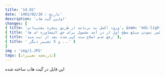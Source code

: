 ```yaml
---
title: '14.02'
date: 'تاريخ : 1402/02/10'
description: 'اولین گیت هاب'
changes: [
{ title: 'ورود اكسل به برنامه از طریق پنجره پشتیبانی', icon: 'mdi-light:home' }, 
{ title: 'کسر نمودن مبلغ سطح اول از در آمد مشمول برای حق المشاوره ای ها' },
{ title: 'رفع عدم اصلاح سند کپی شده بعد از ثبت سند' },
{ title: ' و 5 تغيير ديگر ...' }
]
img : 'img/1.JPG'
tags: [تاريخچه تغييرات]
---
```


این فایل در گیت هاب ساخته شده
